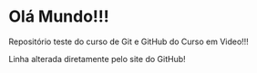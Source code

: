 # Olá Mundo!!!
Repositório teste do curso de Git e GitHub do Curso em Video!!!

Linha alterada diretamente pelo site do GitHub!
